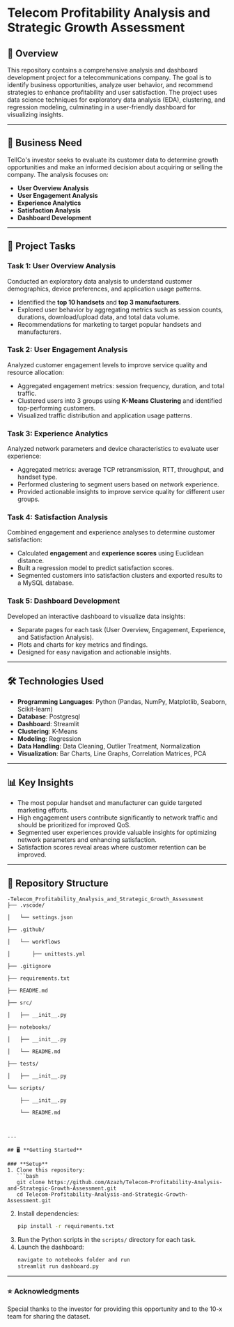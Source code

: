 # Telecom Profitability Analysis and Strategic Growth Assessment

## 📖 **Overview**
This repository contains a comprehensive analysis and dashboard development project for  a telecommunications company. The goal is to identify business opportunities, analyze user behavior, and recommend strategies to enhance profitability and user satisfaction. The project uses data science techniques for exploratory data analysis (EDA), clustering, and regression modeling, culminating in a user-friendly dashboard for visualizing insights.

---

## 🚀 **Business Need**
TellCo's investor seeks to evaluate its customer data to determine growth opportunities and make an informed decision about acquiring or selling the company. The analysis focuses on:
- **User Overview Analysis**
- **User Engagement Analysis**
- **Experience Analytics**
- **Satisfaction Analysis**
- **Dashboard Development**

---

## 📝 **Project Tasks**

### **Task 1: User Overview Analysis**
Conducted an exploratory data analysis to understand customer demographics, device preferences, and application usage patterns.  
- Identified the **top 10 handsets** and **top 3 manufacturers**.
- Explored user behavior by aggregating metrics such as session counts, durations, download/upload data, and total data volume.
- Recommendations for marketing to target popular handsets and manufacturers.

### **Task 2: User Engagement Analysis**
Analyzed customer engagement levels to improve service quality and resource allocation:
- Aggregated engagement metrics: session frequency, duration, and total traffic.
- Clustered users into 3 groups using **K-Means Clustering** and identified top-performing customers.
- Visualized traffic distribution and application usage patterns.

### **Task 3: Experience Analytics**
Analyzed network parameters and device characteristics to evaluate user experience:
- Aggregated metrics: average TCP retransmission, RTT, throughput, and handset type.
- Performed clustering to segment users based on network experience.
- Provided actionable insights to improve service quality for different user groups.

### **Task 4: Satisfaction Analysis**
Combined engagement and experience analyses to determine customer satisfaction:
- Calculated **engagement** and **experience scores** using Euclidean distance.
- Built a regression model to predict satisfaction scores.
- Segmented customers into satisfaction clusters and exported results to a MySQL database.

### **Task 5: Dashboard Development**
Developed an interactive dashboard to visualize data insights:
- Separate pages for each task (User Overview, Engagement, Experience, and Satisfaction Analysis).
- Plots and charts for key metrics and findings.
- Designed for easy navigation and actionable insights.

---

## 🛠 **Technologies Used**
- **Programming Languages**: Python (Pandas, NumPy, Matplotlib, Seaborn, Scikit-learn)
- **Database**: Postgresql
- **Dashboard**: Streamlit
- **Clustering**: K-Means
- **Modeling**: Regression
- **Data Handling**: Data Cleaning, Outlier Treatment, Normalization
- **Visualization**: Bar Charts, Line Graphs, Correlation Matrices, PCA

---

## 📊 **Key Insights**
- The most popular handset and manufacturer can guide targeted marketing efforts.
- High engagement users contribute significantly to network traffic and should be prioritized for improved QoS.
- Segmented user experiences provide valuable insights for optimizing network parameters and enhancing satisfaction.
- Satisfaction scores reveal areas where customer retention can be improved.

---

## 📂 **Repository Structure**
```
-Telecom_Profitability_Analysis_and_Strategic_Growth_Assessment
├── .vscode/

│   └── settings.json

├── .github/

│   └── workflows

│       ├── unittests.yml

├── .gitignore

├── requirements.txt

├── README.md

├── src/

│   ├── __init__.py

├── notebooks/

│   ├── __init__.py

│   └── README.md

├── tests/

│   ├── __init__.py

└── scripts/

    ├── __init__.py

    └── README.md



---

## 🖥 **Getting Started**

### **Setup**
1. Clone this repository:
   ```bash
   git clone https://github.com/Azazh/Telecom-Profitability-Analysis-and-Strategic-Growth-Assessment.git
   cd Telecom-Profitability-Analysis-and-Strategic-Growth-Assessment.git
   ```
2. Install dependencies:
   ```bash
   pip install -r requirements.txt
   ```
3. Run the Python scripts in the `scripts/` directory for each task.
4. Launch the dashboard:
   ```bash
   navigate to notebooks folder and run
   streamlit run dashboard.py
   ```



---

### ⭐ **Acknowledgments**
Special thanks to the investor for providing this opportunity and to the 10-x team for sharing the dataset.  
